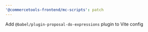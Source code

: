 ```yaml
---
'@commercetools-frontend/mc-scripts': patch
---
```


Add `@babel/plugin-proposal-do-expressions` plugin to Vite config
